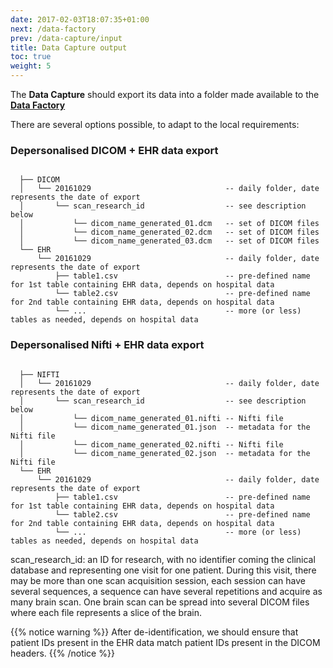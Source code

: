 ```yaml
---
date: 2017-02-03T18:07:35+01:00
next: /data-factory
prev: /data-capture/input
title: Data Capture output
toc: true
weight: 5
---
```


The __Data Capture__ should export its data into a folder made available to the [__Data Factory__](../data-factory)

There are several options possible, to adapt to the local requirements:

### Depersonalised DICOM + EHR data export

```

  ├── DICOM
  │   └── 20161029                              -- daily folder, date represents the date of export
  │       └── scan_research_id                  -- see description below
  │           └── dicom_name_generated_01.dcm   -- set of DICOM files
  │           └── dicom_name_generated_02.dcm   -- set of DICOM files
  │           └── dicom_name_generated_03.dcm   -- set of DICOM files
  └── EHR
      └── 20161029                              -- daily folder, date represents the date of export
          ├── table1.csv                        -- pre-defined name for 1st table containing EHR data, depends on hospital data
          └── table2.csv                        -- pre-defined name for 2nd table containing EHR data, depends on hospital data
          └── ...                               -- more (or less) tables as needed, depends on hospital data

```

### Depersonalised Nifti + EHR data export

```

  ├── NIFTI
  │   └── 20161029                              -- daily folder, date represents the date of export
  │       └── scan_research_id                  -- see description below
  │           └── dicom_name_generated_01.nifti -- Nifti file
  │           └── dicom_name_generated_01.json  -- metadata for the Nifti file
  │           └── dicom_name_generated_02.nifti -- Nifti file
  │           └── dicom_name_generated_02.json  -- metadata for the Nifti file
  └── EHR
      └── 20161029                              -- daily folder, date represents the date of export
          ├── table1.csv                        -- pre-defined name for 1st table containing EHR data, depends on hospital data
          └── table2.csv                        -- pre-defined name for 2nd table containing EHR data, depends on hospital data
          └── ...                               -- more (or less) tables as needed, depends on hospital data

```

scan_research_id: an ID for research, with no identifier coming the clinical database and representing one visit for one patient. During this visit, there may be more than one scan acquisition session, each session can have several sequences, a sequence can have several repetitions and acquire as many brain scan. One brain scan can be spread into several DICOM files where each file represents a slice of the brain.

{{% notice warning %}}
After de-identification, we should ensure that patient IDs present in the EHR data match patient IDs present in the DICOM headers.
{{% /notice %}}
